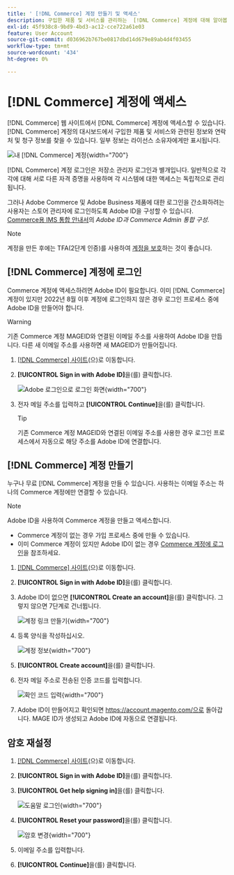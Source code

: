 ```yaml
---
title: ' [!DNL Commerce] 계정 만들기 및 액세스'
description: 구입한 제품 및 서비스를 관리하는  [!DNL Commerce] 계정에 대해 알아봅니다.
exl-id: 45f938c8-9bd9-4bd3-ac12-cce722a61e03
feature: User Account
source-git-commit: d036962b767be0817dbd14d679e89ab4d4f03455
workflow-type: tm+mt
source-wordcount: '434'
ht-degree: 0%

---
```



# [!DNL Commerce] 계정에 액세스

[!DNL Commerce] 웹 사이트에서 [!DNL Commerce] 계정에 액세스할 수 있습니다. [!DNL Commerce] 계정의 대시보드에서 구입한 제품 및 서비스와 관련된 정보와 연락처 및 청구 정보를 찾을 수 있습니다. 일부 정보는 라이선스 소유자에게만 표시됩니다.

![내 [!DNL Commerce] 계정](./assets/home-acct.png){width="700"}

[!DNL Commerce] 계정 로그인은 저장소 관리자 로그인과 별개입니다. 일반적으로 각각에 대해 서로 다른 자격 증명을 사용하며 각 시스템에 대한 액세스는 독립적으로 관리됩니다.

그러나 Adobe Commerce 및 Adobe Business 제품에 대한 로그인을 간소화하려는 사용자는 스토어 관리자에 로그인하도록 Adobe ID을 구성할 수 있습니다. [Commerce용 IMS 통합 안내서](https://experienceleague.adobe.com/en/docs/commerce-admin/start/admin/ims/adobe-ims-config)의 *Adobe ID과 Commerce Admin 통합 구성*.

>[!NOTE]
>
>계정을 만든 후에는 TFA(2단계 인증)를 사용하여 [계정을 보호](commerce-account-secure.md)하는 것이 좋습니다.

## [!DNL Commerce] 계정에 로그인

Commerce 계정에 액세스하려면 Adobe ID이 필요합니다. 이미 [!DNL Commerce] 계정이 있지만 2022년 8월 이후 계정에 로그인하지 않은 경우 로그인 프로세스 중에 Adobe ID을 만들어야 합니다.

>[!WARNING]
>
>기존 Commerce 계정 MAGEID와 연결된 이메일 주소를 사용하여 Adobe ID을 만듭니다. 다른 새 이메일 주소를 사용하면 새 MAGEID가 만들어집니다.

1. [[!DNL Commerce] 사이트](https://account.magento.com/customer/account/login/)&#x200B;(으)로 이동합니다.

1. **[!UICONTROL Sign in with Adobe ID]**&#x200B;을(를) 클릭합니다.

   ![Adobe 로그인으로 로그인 화면](./assets/sign-in-with-adobe.png){width="700"}

1. 전자 메일 주소를 입력하고 **[!UICONTROL Continue]**&#x200B;을(를) 클릭합니다.

   >[!TIP]
   >
   >기존 Commerce 계정 MAGEID와 연결된 이메일 주소를 사용한 경우 로그인 프로세스에서 자동으로 해당 주소를 Adobe ID에 연결합니다.

## [!DNL Commerce] 계정 만들기

누구나 무료 [!DNL Commerce] 계정을 만들 수 있습니다. 사용하는 이메일 주소는 하나의 Commerce 계정에만 연결할 수 있습니다.

>[!NOTE]
>
>Adobe ID을 사용하여 Commerce 계정을 만들고 액세스합니다.
>- Commerce 계정이 없는 경우 가입 프로세스 중에 만들 수 있습니다.
>- 이미 Commerce 계정이 있지만 Adobe ID이 없는 경우 [Commerce 계정에 로그인](#log-in-to-your-dnl-commerce-account)을 참조하세요.

1. [[!DNL Commerce] 사이트](https://account.magento.com/customer/account/login/)&#x200B;(으)로 이동합니다.

1. **[!UICONTROL Sign in with Adobe ID]**&#x200B;을(를) 클릭합니다.

1. Adobe ID이 없으면 **[!UICONTROL Create an account]**&#x200B;을(를) 클릭합니다. 그렇지 않으면 7단계로 건너뜁니다.

   ![계정 링크 만들기](./assets/account-create-link.png){width="700"}

1. 등록 양식을 작성하십시오.

   ![계정 정보](./assets/account-create.png){width="700"}

1. **[!UICONTROL Create account]**&#x200B;을(를) 클릭합니다.

1. 전자 메일 주소로 전송된 인증 코드를 입력합니다.

   ![확인 코드 입력](./assets/verification-code.png){width="700"}

1. Adobe ID이 만들어지고 확인되면 https://account.magento.com/으로 돌아갑니다. MAGE ID가 생성되고 Adobe ID에 자동으로 연결됩니다.

## 암호 재설정

1. [[!DNL Commerce] 사이트](https://account.magento.com/customer/account/login/)&#x200B;(으)로 이동합니다.

1. **[!UICONTROL Sign in with Adobe ID]**&#x200B;을(를) 클릭합니다.

1. **[!UICONTROL Get help signing in]**&#x200B;을(를) 클릭합니다.

   ![도움말 로그인](./assets/sign-in-get-help.png){width="700"}

1. **[!UICONTROL Reset your password]**&#x200B;을(를) 클릭합니다.

   ![암호 변경](./assets/change-password.png){width="700"}

1. 이메일 주소를 입력합니다.

1. **[!UICONTROL Continue]**&#x200B;을(를) 클릭합니다.
